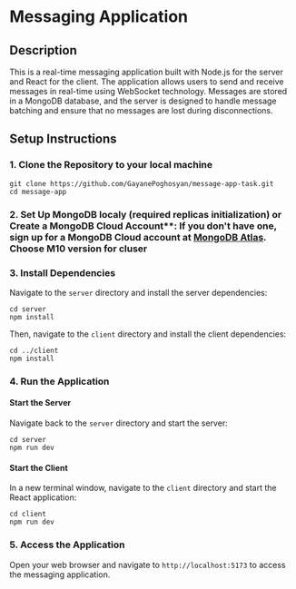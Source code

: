 # Messaging Application

## Description

This is a real-time messaging application built with Node.js for the server and React for the client. The application allows users to send and receive messages in real-time using WebSocket technology. Messages are stored in a MongoDB database, and the server is designed to handle message batching and ensure that no messages are lost during disconnections.

## Setup Instructions

### 1. Clone the Repository to your local machine

```
git clone https://github.com/GayanePoghosyan/message-app-task.git
cd message-app
```

### 2. Set Up MongoDB localy (required replicas initialization) or Create a MongoDB Cloud Account**: If you don't have one, sign up for a MongoDB Cloud account at [MongoDB Atlas](https://www.mongodb.com/cloud/atlas). Choose M10 version for cluser

### 3. Install Dependencies

Navigate to the `server` directory and install the server dependencies:

```
cd server
npm install
```

Then, navigate to the `client` directory and install the client dependencies:

```
cd ../client
npm install
```

### 4. Run the Application

#### Start the Server

Navigate back to the `server` directory and start the server:

```
cd server
npm run dev
```

#### Start the Client

In a new terminal window, navigate to the `client` directory and start the React application:

```
cd client
npm run dev
```

### 5. Access the Application

Open your web browser and navigate to `http://localhost:5173` to access the messaging application.

